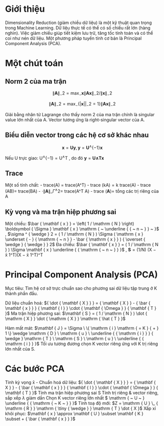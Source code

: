 

# Giới thiệu

Dimensionality Reduction (giảm chiều dữ liệu) là một kỹ thuật quan trọng trong Machine Learning. Dữ liệu thực tế có thể có số chiều rất lớn (hàng nghìn). Việc giảm chiều giúp tiết kiệm lưu trữ, tăng tốc tính toán và có thể coi như nén dữ liệu. Một phương pháp tuyến tính cơ bản là Principal Component Analysis (PCA).

# Một chút toán

## Norm 2 của ma trận

$$
\left\| \mathbf { A } \right\| _ { - } 2 = \operatorname* { m a x } _ { - } \mathbf { x } \left\| \mathbf { A x } \right\| _ { - } 2 / \left\| \mathbf { x } \right\| _ { - } 2
$$

$$
\| \mathbf { A } \| _ { - } 2 = \operatorname* { m a x } _ { - } \{ | \mathbf { x } | | _ { - } 2 { = } 1 \} \| \mathbf { A x } \| _ { - } 2
$$

Giải bằng nhân tử Lagrange cho thấy norm 2 của ma trận chính là singular value lớn nhất của A. Vector tương ứng là right-singular vector của A.

## Biểu diễn vector trong các hệ cơ sở khác nhau

$$
\mathbf { x } = \mathbf { U } \mathbf { y } , \mathbf { y } = \mathbf { U } ^ { \wedge } \{ - 1 \} \mathbf { x }
$$

Nếu U trực giao: $\mathrm { U } ^ { \wedge } \{ - 1 \} { = } \mathrm { U } ^ { \wedge } \mathrm { T }$ , do đó $\mathbf { y } = \mathbf { U } \mathbf { \land } \mathbf { T } \mathbf { x }$

## Trace

Một số tính chất: - trace(A) $=$ trace(A^T) - trace $( \mathrm { k A } ) = \mathrm { k }$ trace(A) - trace $( \mathrm { A B } ) =$ trace(BA) - $\cdot \| \mathbf { A } \| \_ { \Gamma ^ { \wedge } 2 } =$ trace(A^T A) - trace $( \mathbf { A } ) =$ tổng các trị riêng của A

## Kỳ vọng và ma trận hiệp phương sai

Một chiều: $\bar { \mathbf { x } } = \left( 1 / \mathrm { N } \right) \boldsymbol { \Sigma } \mathbf { x } \mathrm { ~ \underline { { ~ n ~ } } ~ }$ , $\sigma ^ { \wedge } 2 = ( 1 / \mathrm { N } ) \Sigma ( \mathrm { x } \underset { - } { \mathrm { ~ n } } - \bar { \mathrm { x } } ) { \overset { \wedge } { \wedge } } 2$ Đa chiều: $\bar { \mathbf { x } } = ( 1 / \mathrm { N } ) \Sigma \mathbf { x } \underline { { \mathrm { ~ n ~ } } }$ , $\mathbf { S } = ( 1 / \mathrm { N } )$ (X − x̄ 1^T)(X − x̄ 1^T)^T

# Principal Component Analysis (PCA)

Mục tiêu: Tìm hệ cơ sở trực chuẩn sao cho phương sai dữ liệu tập trung ở K thành phần đầu.

Dữ liệu chuẩn hoá: ${ \dot { \mathbf { X } } } = { \mathbf { X } } - { \bar { \mathbf { x } } } { \mathbf { l } } \cdot { \mathbf { \Omega } } { \mathbf { T } }$ Ma trận hiệp phương sai: $\mathbf { S } = ( 1 / \mathrm { N } ) \dot { \mathrm { X } } \dot { \mathrm { X } } \mathrm { \hat { T } }$



Hàm mất mát: $\mathbf { J } = \Sigma \ \{ \mathrm { i } \mathrm { = K } { + } 1 \} \wedge \mathrm { D } \ \mathrm { u } \ \underline { { \mathrm { i } } } { \wedge } \mathrm { T } \ \mathrm { S } \ \mathrm { u } \ \underline { { \mathrm { i } } }$ Tối ưu tương đương chọn $\mathrm { K }$ vector riêng ứng với K trị riêng lớn nhất của S.

# Các bước PCA

Tính kỳ vọng x̄ - Chuẩn hoá dữ liệu: ${ \dot { \mathbf { X } } } = { \mathbf { X } } - { \bar { \mathbf { x } } } { \mathbf { l } } \cdot { \mathbf { \Omega } } { \mathbf { T } }$ Tính ma trận hiệp phương sai S Tính trị riêng & vector riêng, sắp xếp $\lambda$ giảm dần Chọn K vector riêng lớn nhất $ \mathrm { ~ U ~ } \underline { { \mathrm { ~ K ~ } } }$ Tính toạ độ mới: $Z = \mathrm { U } \_ { \mathrm { R } } \mathrm { \tiny { \wedge } } \mathrm { T } \dot { X }$ Xấp xỉ khôi phục: $\mathbf { x } \approx \mathbf { U } \subset \mathbf { K } \subset + { \bar { \mathbf { x } } }$